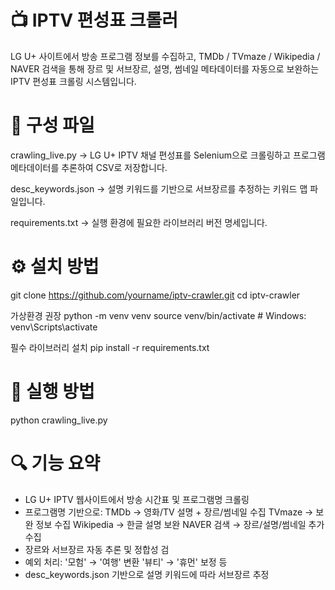 # 📺 IPTV 편성표 크롤러
LG U+ 사이트에서 방송 프로그램 정보를 수집하고,
TMDb / TVmaze / Wikipedia / NAVER 검색을 통해
장르 및 서브장르, 설명, 썸네일 메타데이터를 자동으로 보완하는 IPTV 편성표 크롤링 시스템입니다.

# 📂 구성 파일
crawling_live.py
→ LG U+ IPTV 채널 편성표를 Selenium으로 크롤링하고 프로그램 메타데이터를 추론하여 CSV로 저장합니다.

desc_keywords.json
→ 설명 키워드를 기반으로 서브장르를 추정하는 키워드 맵 파일입니다.

requirements.txt
→ 실행 환경에 필요한 라이브러리 버전 명세입니다.

# ⚙️ 설치 방법
git clone https://github.com/yourname/iptv-crawler.git
cd iptv-crawler

가상환경 권장
python -m venv venv
source venv/bin/activate  # Windows: venv\Scripts\activate

필수 라이브러리 설치
pip install -r requirements.txt

# 🚀 실행 방법
python crawling_live.py

# 🔍 기능 요약
- LG U+ IPTV 웹사이트에서 방송 시간표 및 프로그램명 크롤링
- 프로그램명 기반으로:
    TMDb → 영화/TV 설명 + 장르/썸네일 수집
    TVmaze → 보완 정보 수집
    Wikipedia → 한글 설명 보완
    NAVER 검색 → 장르/설명/썸네일 추가 수집
- 장르와 서브장르 자동 추론 및 정합성 검
- 예외 처리:
    '모험' → '여행' 변환
    '뷰티' → '휴먼' 보정 등
- desc_keywords.json 기반으로 설명 키워드에 따라 서브장르 추정
